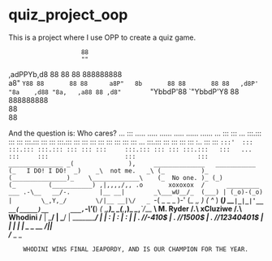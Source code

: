 # quiz_project_oop
This is a project where I use OPP to create a quiz game.

                        88            
                        ""            
                                      
 ,adPPYb,d8 88       88 88 888888888  
a8"    `Y88 88       88 88      a8P"  
8b       88 88       88 88   ,d8P'    
"8a    ,d88 "8a,   ,a88 88 ,d8"       
 `"YbbdP'88  `"YbbdP'Y8 88 888888888  
         88                           
         88 

And the question is:  Who cares?
                                                                  ...
          :::  .....   .....  ......   .....  ......  ......  ... ::: :::
          ... :::.::: ::: ::: :::.::: ::: ::: :::.::: ::: ::: ::: ::: :::
      ::: ::: ::: ... :::.::: :::     ::: ::: ::: :.. ::: :::  `:::'  :::
      :::.::: :::.::: ::: ::: :::     :::.::: ::: ::: :::.:::   :::   ...
                  :::     :::                     :::                 :::
             _______________
           _(               ),     ______________   ___________
          (_   I DO! I DO!  _)    _\  not me.   _\ (_          )_
            (_______________)_    \_____________\    (_  No one. )_
                            (_)             (_         (___________)
                 ,|,,,,/,, .o       xoxoxox  /      _________    ___
               .-\__   __/-.        |__ __|        _\___wU__/_  (___)
               | (_o)-(_o) |        \_,Y,_/        \/|__ __|\/   _
               `-( _ _ _ )-'       (_ ,_, _)         (_ ^_ )  __(_)
                __`|_|_|'__       __(_____)__      ___,`-\\'_(__)
              _(_ ,_____,__)_   _(__,_____,__)_   _\__,___`__/___
            __\  M. Ryder   /_._\  xCluziwe   /_._\   Whodini   /__
           |   \___________/  |  \___________/  |  \___________/   |
           | :                | :               | :                |
           | .   //-410$      | .  //1500$      | .   //12340401$  |
           |_                 |                 |                 _|
  _   _ __  /_________________|_________________|_________________\
         /_____________________ _   _

        WHODINI WINS FINAL JEAPORDY, AND IS OUR CHAMPION FOR THE YEAR.